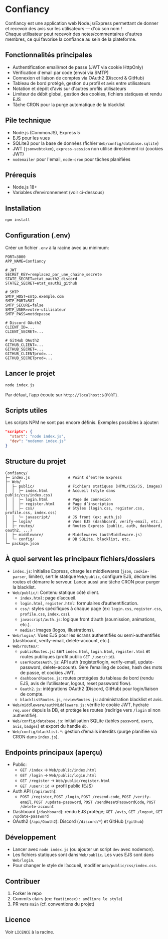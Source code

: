 # Confiancy

Confiancy est une application web Node.js/Express permettant de donner et recevoir des avis sur les utilisateurs — d'où son nom !  
Chaque utilisateur peut recevoir des notes/commentaires d'autres membres, ce qui favorise la confiance au sein de la plateforme.

## Fonctionnalités principales
- Authentification email/mot de passe (JWT via cookie HttpOnly)
- Vérification d'email par code (envoi via SMTP)
- Connexion et liaison de comptes via OAuth2 (Discord & GitHub)
- Tableau de bord protégé, gestion du profil et avis entre utilisateurs
- Notation et dépôt d'avis sur d'autres profils utilisateurs
- Limiteur de débit global, gestion des cookies, fichiers statiques et rendu EJS
- Tâche CRON pour la purge automatique de la blacklist

## Pile technique
- Node.js (CommonJS), Express 5
- EJS pour les vues
- SQLite3 pour la base de données (fichier `Web/config/database.sqlite`)
- JWT (`jsonwebtoken`), `express-session` non utilisé directement ici (cookies JWT)
- `nodemailer` pour l'email, `node-cron` pour tâches planifiées

## Prérequis
- Node.js 18+
- Variables d’environnement (voir ci-dessous)

## Installation
```bash
npm install
```

## Configuration (.env)
Créer un fichier `.env` à la racine avec au minimum:
```
PORT=3000
APP_NAME=Confiancy

# JWT
SECRET_KEY=remplacez_par_une_chaine_secrete
STATE_SECRET=etat_oauth2_discord
STATE2_SECRET=etat_oauth2_github

# SMTP
SMTP_HOST=smtp.exemple.com
SMTP_PORT=587
SMTP_SECURE=false
SMTP_USER=votre-utilisateur
SMTP_PASS=motdepasse

# Discord OAuth2
CLIENT_ID=...
CLIENT_SECRET=...

# GitHub OAuth2
GITHUB_CLIENT=...
GITHUB_SECRET=...
GITHUB_CLIENTprod=...
GITHUB_SECRETprod=...
```

## Lancer le projet
```bash
node index.js
```
Par défaut, l’app écoute sur `http://localhost:${PORT}`.

## Scripts utiles
Les scripts NPM ne sont pas encore définis. Exemples possibles à ajouter:
```json
"scripts": {
  "start": "node index.js",
  "dev": "nodemon index.js"
}
```

## Structure du projet
```
Confiancy/
├─ index.js                 # Point d’entrée Express
├─ Web/
│  ├─ public/               # Fichiers statiques (HTML/CSS/JS, images)
│  │  ├─ index.html         # Accueil (style dans public/css/index.css)
│  │  ├─ login.html         # Page de connexion
│  │  ├─ register.html      # Page d’inscription
│  │  ├─ css/               # Styles (login.css, register.css, profile.css, index.css)
│  │  └─ javascript/        # JS front (ex: auth.js)
│  ├─ login/                # Vues EJS (dashboard, verify-email, etc.)
│  ├─ routes/               # Routes Express (public, auth, dashboard, oauth2, ...) 
│  ├─ middleware/           # Middlewares (authMiddleware.js)
│  └─ config/               # DB SQLite, blacklist, etc.
└─ package.json
```

## À quoi servent les principaux fichiers/dossiers
- `index.js`: Initialise Express, charge les middlewares (`json`, `cookie-parser`, limiter), sert le statique `Web/public`, configure EJS, déclare les routes et démarre le serveur. Lance aussi une tâche CRON pour purger la blacklist.
- `Web/public/`: Contenu statique côté client.
  - `index.html`: page d’accueil.
  - `login.html`, `register.html`: formulaires d’authentification.
  - `css/`: styles spécifiques à chaque page (ex: `login.css`, `register.css`, `profile.css`, `index.css`).
  - `javascript/auth.js`: logique front d’auth (soumission, animations, etc.).
  - `media/`: images (logos, illustrations).
- `Web/login/`: Vues EJS pour les écrans authentifiés ou semi-authentifiés (dashboard, verify-email, delete-account, etc.).
- `Web/routes/`:
  - `publicRoutes.js`: sert `index.html`, `login.html`, `register.html` et routes publiques (profil public `GET /user/:id`).
  - `userRoutesAuth.js`: API auth (register/login, verify-email, update-password, delete-account). Gère l’emailing de codes, hash des mots de passe, et cookies JWT.
  - `dashboardRoutes.js`: routes protégées du tableau de bord (rendu EJS, avis de l’utilisateur, logout, reset password flow).
  - `Oauth2.js`: intégrations OAuth2 (Discord, GitHub) pour login/liaison de compte.
  - `blacklistRoutes.js`, `reviewRoutes.js`: administration blacklist et avis.
- `Web/middleware/authMiddleware.js`: vérifie le cookie JWT, hydrate `req.user` depuis la DB, et protège les routes (redirige vers `/login` si non authentifié).
- `Web/config/database.js`: initialisation SQLite (tables `password`, `users`, `avis`, `badges`) et export du handle `db`.
- `Web/config/blacklist.*`: gestion d’emails interdits (purge planifiée via CRON dans `index.js`).

## Endpoints principaux (aperçu)
- Public:
  - `GET /index` → `Web/public/index.html`
  - `GET /login` → `Web/public/login.html`
  - `GET /register` → `Web/public/register.html`
  - `GET /user/:id` → profil public (EJS)
- Auth API (`/api/auth`):
  - `POST /register`, `POST /login`, `POST /resend-code`, `POST /verify-email`, `POST /update-password`, `POST /sendResetPasswordCode`, `POST /delete-account`
- Dashboard (`/dashboard`): rendu EJS protégé; `GET /avis`, `GET /logout`, `GET /update-password`
- OAuth2 (`/api/Oauth2`): Discord (`/discord/*`) et GitHub (`/github`)

## Développement
- Lancer avec `node index.js` (ou ajouter un script `dev` avec nodemon).
- Les fichiers statiques sont dans `Web/public`. Les vues EJS sont dans `Web/login`.
- Pour changer le style de l’accueil, modifier `Web/public/css/index.css`.

## Contribuer
1. Forker le repo
2. Commits clairs (ex: `feat(index): améliore le style`)
3. PR vers `main` (cf. conventions du projet)

## Licence
Voir `LICENCE` à la racine.


